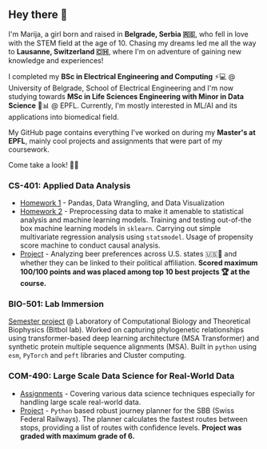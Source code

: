 ## Hey there 👋

I'm Marija, a girl born and raised in **Belgrade, Serbia 🇷🇸**, who fell in love with the STEM field at the age of 10. Chasing my dreams led me all the way to **Lausanne, Switzerland 🇨🇭**, where I'm on adventure of gaining new knowledge and experiences!  

I completed my **BSc in Electrical Engineering and Computing** ⚡💻 @ University of Belgrade, School of Electrical Engineering and I'm now studying towards **MSc in Life Sciences Engineering with Minor in Data Science** 🧬📊 @ EPFL. Currently, I'm mostly interested in ML/AI and its applications into biomedical field.

My GitHub page contains everything I've worked on during my **Master's at EPFL**, mainly cool projects and assignments that were part of my coursework.  

Come take a look! 👀🚀  

### CS-401: Applied Data Analysis  

* [Homework 1](https://github.com/masazelic/ada-2024-homework-1-adavengers) - Pandas, Data Wrangling, and Data Visualization
* [Homework 2](https://github.com/masazelic/ada-2024-homework-2-adavengers) - Preprocessing data to make it amenable to statistical analysis and machine learning models. Training and testing out-of-the box machine learning models in `sklearn`. Carrying out simple multivariate regression analysis using `statsmodel`. Usage of propensity score machine to conduct causal analysis.
* [Project](https://github.com/masazelic/ada-2024-project-adavengers) - Analyzing beer preferences across U.S. states 🇺🇸🍻 and whether they can be linked to their political affiliation. **Scored maximum 100/100 points and was placed among top 10 best projects 🏆 at the course.**

### BIO-501: Lab Immersion

[Semester project](https://github.com/masazelic/Fine-tuning-MSA-Transformer) @ Laboratory of Computational Biology and Theoretical Biophysics (Bitbol lab). Worked on capturing phylogenetic relationships using transformer-based deep learning architecture (MSA Transformer) and synthetic protein multiple sequence alignments (MSA). Built in `python` using `esm`, `PyTorch` and `peft` libraries and Cluster computing.

### COM-490: Large Scale Data Science for Real-World Data

* [Assignments](https://github.com/masazelic/lsds-assignments/tree/main) - Covering various data science techniques especially for handling large scale real-world data.
* [Project](https://github.com/masazelic/SBBG) - `Python` based robust journey planner for the SBB (Swiss Federal Railways). The planner calculates the fastest routes between stops, providing a list of routes with confidence levels. **Project was graded with maximum grade of 6.**
  

